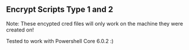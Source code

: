 ## Encrypt Scripts Type 1 and 2

Note: These encypted cred files will only work on the machine they were created on!

Tested to work with Powershell Core 6.0.2 :)